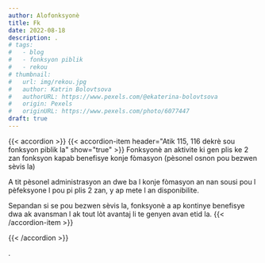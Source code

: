 ```yaml
---
author: Alofonksyonè
title: Fk
date: 2022-08-18
description: .
# tags:
#   - blog
#   - fonksyon piblik
#   - rekou 
# thumbnail:
#   url: img/rekou.jpg
#   author: Katrin Bolovtsova
#   authorURL: https://www.pexels.com/@ekaterina-bolovtsova
#   origin: Pexels
#   originURL: https://www.pexels.com/photo/6077447
draft: true
---
```


{{< accordion >}}
  {{< accordion-item header="Atik 115, 116 dekrè sou fonksyon piblik la" show="true" >}}
  Fonksyonè an aktivite ki gen plis ke 2 zan fonksyon kapab benefisye konje fòmasyon (pèsonel osnon pou bezwen sèvis la)

  A tit pèsonel administrasyon an dwe ba l konje fòmasyon an nan sousi pou l pèfeksyone l pou pi plis 2 zan, y ap mete l an disponibilite.

  Sepandan si se pou bezwen sèvis la, fonksyonè a ap kontinye benefisye dwa ak avansman l ak tout lòt avantaj li te genyen avan etid la.
  {{< /accordion-item >}}
  <!-- {{< accordion-item header="Accordion Item #3" >}}
    This is the third item's accordion body.
  {{< /accordion-item >}} -->
{{< /accordion >}}

.